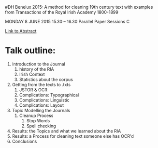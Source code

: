 #DH Benelux 2015: A	method	for	cleaning	19th century	text	with examples	from	Transactions	of	the	Royal	Irish Academy 1800-1899

MONDAY 8 JUNE 2015 15.30 – 16.30	Parallel Paper Sessions C

[Link to Abstract](http://dhbenelux.org/wp-content/uploads/2015/04/12.pdf)

# Talk outline:

1. Introduction to the Journal
    1. history of the RIA
    2. Irish Context
    3. Statistics about the corpus
2. Getting from the texts to .txts
    1. JSTOR &amp; OCR
    2. Complications: Typographical
    3. Complications: Linguistic
    4. Complications: Layout
3. Topic Modelling the Journals
    1. Cleanup Process
        1. Stop Words
        2. Spell checking
4. Results: the Topics and what we learned about the RIA
5. Results: a Process for cleaning text someone else has OCR'd
6. Conclusions

